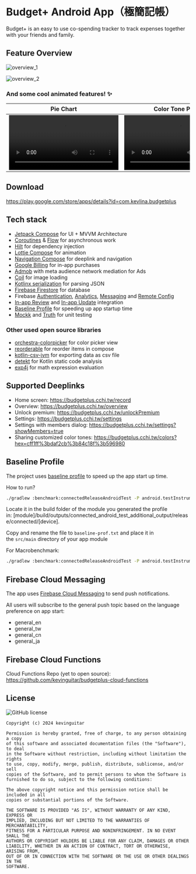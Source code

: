 # Budget+ Android App（極簡記帳）
Budget+ is an easy to use co-spending tracker to track expenses together with your friends and family.

## Feature Overview

![overview_1](https://github.com/user-attachments/assets/b8a565ea-d7dd-4676-96a3-5ad02c37d8e3)

![overview_2](https://github.com/user-attachments/assets/a480d869-a814-41f1-a258-e24e61e38f2e)

### And some cool animated features! ✨
|                                                      Pie Chart                                                       |                                                  Color Tone Picker                                                   |                                                 Customize Color Tone                                                 |
|:--------------------------------------------------------------------------------------------------------------------:|:--------------------------------------------------------------------------------------------------------------------:|:--------------------------------------------------------------------------------------------------------------------:| 
| <video src="https://github.com/kevinguitar/budgetplus-android/assets/18852983/c2222bc4-f78e-42a2-a78b-ebdb78cc7c2e"> | <video src="https://github.com/kevinguitar/budgetplus-android/assets/18852983/82f6d3e9-8162-4554-809e-e2f81913e684"> | <video src="https://github.com/kevinguitar/budgetplus-android/assets/18852983/bece0f6d-2f49-4562-b24e-4ff51cf5d5a8"> |

## Download
https://play.google.com/store/apps/details?id=com.kevlina.budgetplus

## Tech stack
- [Jetpack Compose](https://developer.android.com/develop/ui/compose) for UI + MVVM Architecture
- [Coroutines](https://kotlinlang.org/docs/coroutines-overview.html) & [Flow](https://kotlinlang.org/docs/flow.html) for asynchronous work
- [Hilt](https://dagger.dev/hilt/) for dependency injection
- [Lottie Compose](https://github.com/airbnb/lottie/blob/master/android-compose.md) for animation
- [Navigation Compose](https://developer.android.com/develop/ui/compose/navigation) for deeplink and navigation
- [Google Billing](https://developer.android.com/google/play/billing/integrate) for in-app purchases
- [Admob](https://admob.google.com/home/) with meta audience network mediation for Ads
- [Coil](https://github.com/coil-kt/coil) for image loading
- [Kotlinx serialization](https://github.com/Kotlin/kotlinx.serialization) for parsing JSON
- [Firebase Firestore](https://firebase.google.com/docs/firestore) for database
- Firebase [Authentication](https://firebase.google.com/docs/auth), [Analytics](https://firebase.google.com/docs/analytics), [Messaging](https://firebase.google.com/docs/cloud-messaging) and [Remote Config](https://firebase.google.com/docs/remote-config)
- [In-app Review](https://developer.android.com/guide/playcore/in-app-review) and [In-app Update](https://developer.android.com/guide/playcore/in-app-updates) integration
- [Baseline Profile](https://developer.android.com/topic/performance/baselineprofiles/overview) for speeding up app startup time
- [Mockk](https://github.com/mockk/mockk) and [Truth](https://github.com/google/truth) for unit testing

### Other used open source libraries
- [orchestra-colorpicker](https://github.com/skydoves/Orchestra?tab=readme-ov-file#colorpicker) for color picker view
- [reorderable](https://github.com/aclassen/ComposeReorderable) for reorder items in compose
- [kotlin-csv-jvm](https://github.com/doyaaaaaken/kotlin-csv) for exporting data as csv file
- [detekt](https://github.com/detekt/detekt) for Kotlin static code analysis
- [exp4j](https://github.com/fasseg/exp4j?tab=readme-ov-file) for math expression evaluation

## Supported Deeplinks
- Home screen: https://budgetplus.cchi.tw/record
- Overview: https://budgetplus.cchi.tw/overview
- Unlock premium: https://budgetplus.cchi.tw/unlockPremium
- Settings: https://budgetplus.cchi.tw/settings
- Settings with members dialog: https://budgetplus.cchi.tw/settings?showMembers=true
- Sharing customized color tones: https://budgetplus.cchi.tw/colors?hex=cff1ff%3bdaf2cb%3b84c18f%3b596980

## Baseline Profile
The project uses [baseline profile](https://developer.android.com/topic/performance/baselineprofiles/overview) 
to speed up the app start up time.

How to run?
```bash
./gradlew :benchmark:connectedReleaseAndroidTest -P android.testInstrumentationRunnerArguments.androidx.benchmark.enabledRules=BaselineProfile
```

Locate it in the build folder of the module you generated the profile in: [module]/build/outputs/connected_android_test_additional_output/release/connected/[device].

Copy and rename the file to `baseline-prof.txt` and place it in the `src/main` directory of your app module

For Macrobenchmark:
```bash
./gradlew :benchmark:connectedReleaseAndroidTest -P android.testInstrumentationRunnerArguments.androidx.benchmark.enabledRules=Macrobenchmark
```
## Firebase Cloud Messaging
The app uses [Firebase Cloud Messaging](https://firebase.google.com/docs/cloud-messaging) to send push notifications.

All users will subscribe to the general push topic based on the language preference on app start:
- general_en
- general_tw
- general_cn
- general_ja

## Firebase Cloud Functions
Cloud Functions Repo (yet to open source): https://github.com/kevinguitar/budgetplus-cloud-functions

## License
![GitHub license](https://img.shields.io/badge/license-MIT-blue.svg)
```
Copyright (c) 2024 kevinguitar

Permission is hereby granted, free of charge, to any person obtaining a copy
of this software and associated documentation files (the "Software"), to deal
in the Software without restriction, including without limitation the rights
to use, copy, modify, merge, publish, distribute, sublicense, and/or sell
copies of the Software, and to permit persons to whom the Software is
furnished to do so, subject to the following conditions:

The above copyright notice and this permission notice shall be included in all
copies or substantial portions of the Software.

THE SOFTWARE IS PROVIDED "AS IS", WITHOUT WARRANTY OF ANY KIND, EXPRESS OR
IMPLIED, INCLUDING BUT NOT LIMITED TO THE WARRANTIES OF MERCHANTABILITY,
FITNESS FOR A PARTICULAR PURPOSE AND NONINFRINGEMENT. IN NO EVENT SHALL THE
AUTHORS OR COPYRIGHT HOLDERS BE LIABLE FOR ANY CLAIM, DAMAGES OR OTHER
LIABILITY, WHETHER IN AN ACTION OF CONTRACT, TORT OR OTHERWISE, ARISING FROM,
OUT OF OR IN CONNECTION WITH THE SOFTWARE OR THE USE OR OTHER DEALINGS IN THE
SOFTWARE.
```
